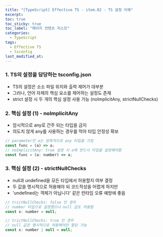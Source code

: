 ```yaml
---
title: "[TypeScript] Effective TS - item.02 - TS 설정 이해"
excerpt:
toc: true
toc_sticky: true
toc_label: "페이지 컨텐츠 리스트"
categories:
  - TypeScript
tags:
  - Effective TS
  - tsconfig
last_modified_at:
---
```


### **1. TS의 설정을 담당하는 tsconfig.json**

- TS의 설정은 소소 파일 위치와 출력 제어가 대부분
- 그러나, 언어 자체의 핵심 요소를 제어하는 설정도 존재
- strict 설정 시 두 개의 핵심 설정 사용 가능 (noImplicitAny, strictNullChecks)

### **2. 핵심 설정 (1) - noImplicitAny**

- 암시적으로 any로 간주 되는 타입을 금지
- 의도치 않게 any를 사용하는 경우를 막아 타입 안정성 확보

```javascript
// parameter인 a는 암묵적으로 any 타입을 가짐
const func = (a) => a;
// noImplicitAny: true 설정 시 a에 반드시 타입을 설정해야함
const func = (a: number) => a;
```

### **3. 핵심 설정 (2) - strictNullChecks**

- null과 undefined을 모든 타입에서 허용할지 여부 결정
- 두 값을 명시적으로 허용해야 되 코드작성을 어렵게 하지만
- 'undefined는 객체가 아닙니다' 같은 런타임 오류 예방에 좋음

```javascript
// trictNullChecks: false 인 경우
// number 타입으로 설정했으나 null 값도 허용함
const x: number = null;

// trictNullChecks: true 인 경우
// null 값은 명시적으로 허용해야만 할당 가능
const x: number | null = null;
```
